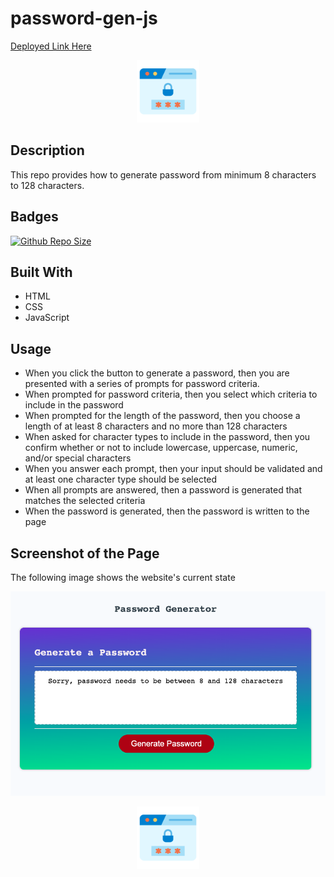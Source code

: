 # password-gen-js


[Deployed Link Here](https://iqbalahmadi.github.io/password-gen-js/)

<p align="center">
  <img src="./Assets/images/password.png" width="100" >
</p>

## Description 
This repo provides how to generate password from minimum 8 characters to 128 characters. 

## Badges 
[![Github Repo Size](https://img.shields.io/github/repo-size/IqbalAhmadi/password-gen-js?style=for-the-badge)](https://iqbalahmadi.github.io/password-gen-js/)

## Built With

- HTML
- CSS
- JavaScript

## Usage

- When you click the button to generate a password, then you are presented with a series of prompts for password criteria. 
- When prompted for password criteria, then you select which criteria to include in the password
- When prompted for the length of the password, then you choose a length of at least 8 characters and no more than 128 characters
- When asked for character types to include in the password, then you confirm whether or not to include lowercase, uppercase, numeric, and/or special characters
- When you answer each prompt, then your input should be validated and at least one character type should be selected
- When all prompts are answered, then a password is generated that matches the selected criteria
- When the password is generated, then the password is written to the page


## Screenshot of the Page

The following image shows the website's current state

![Password Generator.](./Assets/images/demo.png)

<p align="center">
  <img src="./Assets/images/password.png" width="100" >
</p>
